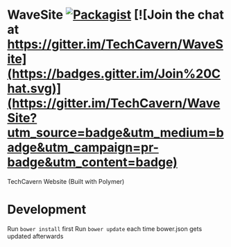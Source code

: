 WaveSite [![Packagist](https://img.shields.io/packagist/l/doctrine/orm.svg?style=flat)](https://github.com/TechCavern/WaveSite/blob/master/license.txt) [![Join the chat at https://gitter.im/TechCavern/WaveSite](https://badges.gitter.im/Join%20Chat.svg)](https://gitter.im/TechCavern/WaveSite?utm_source=badge&utm_medium=badge&utm_campaign=pr-badge&utm_content=badge)
==============

TechCavern Website (Built with Polymer)

Development
============

Run `bower install` first
Run `bower update` each time bower.json gets updated afterwards